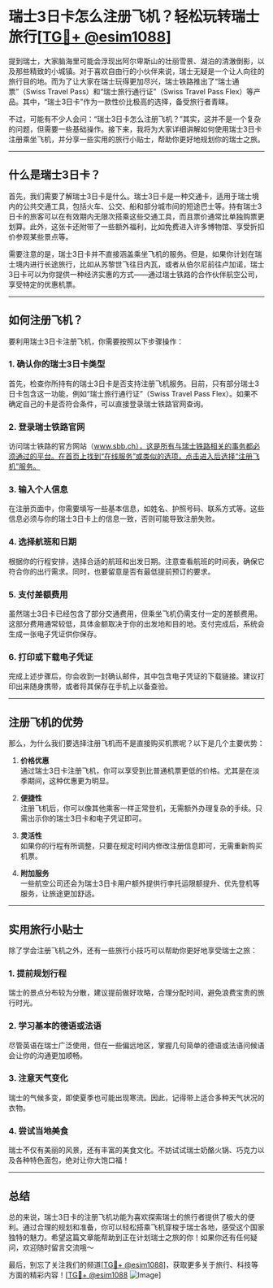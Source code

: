 # 瑞士3日卡怎么注册飞机？轻松玩转瑞士旅行[[TG💪+ @esim1088](https://t.me/s/esim1088)]

提到瑞士，大家脑海里可能会浮现出阿尔卑斯山的壮丽雪景、湖泊的清澈倒影，以及那些精致的小城镇。对于喜欢自由行的小伙伴来说，瑞士无疑是一个让人向往的旅行目的地。而为了让大家在瑞士玩得更加尽兴，瑞士铁路推出了“瑞士通票”（Swiss Travel Pass）和“瑞士旅行通行证”（Swiss Travel Pass Flex）等产品。其中，“瑞士3日卡”作为一款性价比极高的选择，备受旅行者青睐。

不过，可能有不少人会问：“瑞士3日卡怎么注册飞机？”其实，这并不是一个复杂的问题，但需要一些基础操作。接下来，我将为大家详细讲解如何使用瑞士3日卡注册乘坐飞机，并分享一些实用的旅行小贴士，帮助你更好地规划你的瑞士之旅。

---

## 什么是瑞士3日卡？

首先，我们需要了解瑞士3日卡是什么。瑞士3日卡是一种交通卡，适用于瑞士境内的公共交通工具，包括火车、公交、船和部分城市间的短途巴士等。持有瑞士3日卡的旅客可以在有效期内无限次搭乘这些交通工具，而且票价通常比单独购票更划算。此外，这张卡还附带了一些额外福利，比如免费进入许多博物馆、享受折扣价参观某些景点等。

需要注意的是，瑞士3日卡并不直接涵盖乘坐飞机的服务。但是，如果你计划在瑞士境内进行长途旅行，比如从苏黎世飞往日内瓦，或者从伯尔尼前往卢加诺，瑞士3日卡可以为你提供一种经济实惠的方式——通过瑞士铁路的合作伙伴航空公司，享受特定的优惠机票。

---

## 如何注册飞机？

要利用瑞士3日卡注册飞机，你需要按照以下步骤操作：

### 1. 确认你的瑞士3日卡类型

首先，检查你所持有的瑞士3日卡是否支持注册飞机服务。目前，只有部分瑞士3日卡包含这一功能，例如“瑞士旅行通行证”（Swiss Travel Pass Flex）。如果不确定自己的卡是否符合条件，可以直接登录瑞士铁路官网查询。

### 2. 登录瑞士铁路官网

访问瑞士铁路的官方网站（www.sbb.ch），这是所有与瑞士铁路相关的事务都必须通过的平台。在首页上找到“在线服务”或类似的选项，点击进入后选择“注册飞机”服务。

### 3. 输入个人信息

在注册页面中，你需要填写一些基本信息，如姓名、护照号码、联系方式等。这些信息必须与你的瑞士3日卡上的信息一致，否则可能导致注册失败。

### 4. 选择航班和日期

根据你的行程安排，选择合适的航班和出发日期。注意查看航班的时间表，确保它符合你的出行需求。同时，也要留意是否有最低提前预订的要求。

### 5. 支付差额费用

虽然瑞士3日卡已经包含了部分交通费用，但乘坐飞机仍需支付一定的差额费用。这部分费用通常较低，具体金额取决于你的出发地和目的地。支付完成后，系统会生成一张电子凭证供你保存。

### 6. 打印或下载电子凭证

完成上述步骤后，你会收到一封确认邮件，其中包含电子凭证的下载链接。建议打印出来随身携带，或者将其保存在手机上以备查验。

---

## 注册飞机的优势

那么，为什么我们要选择注册飞机而不是直接购买机票呢？以下是几个主要优势：

1. **价格优惠**  
   通过瑞士3日卡注册飞机，你可以享受到比普通机票更低的价格。尤其是在淡季期间，这种优惠更为明显。

2. **便捷性**  
   注册飞机后，你可以像其他乘客一样正常登机，无需额外办理复杂的手续。只需出示你的瑞士3日卡和电子凭证即可。

3. **灵活性**  
   如果你的行程有所调整，只要在规定时间内修改注册信息即可，无需重新购买机票。

4. **附加服务**  
   一些航空公司还会为瑞士3日卡用户额外提供行李托运限额提升、优先登机等服务，让旅途更加舒适。

---

## 实用旅行小贴士

除了学会注册飞机之外，还有一些旅行小技巧可以帮助你更好地享受瑞士之旅：

### 1. 提前规划行程
瑞士的景点分布较为分散，建议提前做好攻略，合理分配时间，避免浪费宝贵的旅行时光。

### 2. 学习基本的德语或法语
尽管英语在瑞士广泛使用，但在一些偏远地区，掌握几句简单的德语或法语问候语会让你的沟通更加顺畅。

### 3. 注意天气变化
瑞士的气候多变，即使夏季也可能出现寒流。因此，记得带上适合多种天气状况的衣物。

### 4. 尝试当地美食
瑞士不仅有美丽的风景，还有丰富的美食文化。不妨试试瑞士奶酪火锅、巧克力以及各种特色面包，绝对让你大饱口福！

---

## 总结

总的来说，瑞士3日卡的注册飞机功能为喜欢探索瑞士的旅行者提供了极大的便利。通过合理的规划和准备，你可以轻松搭乘飞机穿梭于瑞士各地，感受这个国家独特的魅力。希望这篇文章能帮助到正在计划瑞士之旅的你！如果你还有任何疑问，欢迎随时留言交流哦～

最后，别忘了关注我们的频道[[TG💪+ @esim1088](https://t.me/s/esim1088)]，获取更多关于旅行、科技等方面的精彩内容！[[TG💪+ @esim1088](https://t.me/s/esim1088) ![Image](https://i.postimg.cc/4NQfJmqS/Snipaste-2025-05-13-00-14-12.png)]